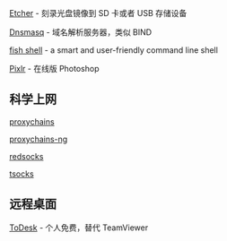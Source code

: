 [Etcher](https://etcher.io/) - 刻录光盘镜像到 SD 卡或者 USB 存储设备

[Dnsmasq](http://www.thekelleys.org.uk/dnsmasq/doc.html) - 域名解析服务器，类似 BIND

[fish shell](https://fishshell.com/) - a smart and user-friendly command line shell

[Pixlr](https://pixlr.com/editor/) - 在线版 Photoshop

## 科学上网

[proxychains](https://github.com/haad/proxychains)

[proxychains-ng](https://github.com/rofl0r/proxychains-ng)

[redsocks](https://github.com/darkk/redsocks)

[tsocks](http://tsocks.sourceforge.net/)

## 远程桌面

[ToDesk](https://www.todesk.com/) - 个人免费，替代 TeamViewer